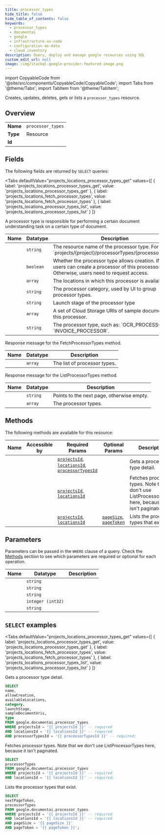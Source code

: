 ```yaml
--- 
title: processor_types
hide_title: false
hide_table_of_contents: false
keywords:
  - processor_types
  - documentai
  - google
  - infrastructure-as-code
  - configuration-as-data
  - cloud inventory
description: Query, deploy and manage google resources using SQL
custom_edit_url: null
image: /img/stackql-google-provider-featured-image.png
---
```


import CopyableCode from '@site/src/components/CopyableCode/CopyableCode';
import Tabs from '@theme/Tabs';
import TabItem from '@theme/TabItem';

Creates, updates, deletes, gets or lists a <code>processor_types</code> resource.

## Overview
<table><tbody>
<tr><td><b>Name</b></td><td><code>processor_types</code></td></tr>
<tr><td><b>Type</b></td><td>Resource</td></tr>
<tr><td><b>Id</b></td><td><CopyableCode code="google.documentai.processor_types" /></td></tr>
</tbody></table>

## Fields

The following fields are returned by `SELECT` queries:

<Tabs
    defaultValue="projects_locations_processor_types_get"
    values={[
        { label: 'projects_locations_processor_types_get', value: 'projects_locations_processor_types_get' },
        { label: 'projects_locations_fetch_processor_types', value: 'projects_locations_fetch_processor_types' },
        { label: 'projects_locations_processor_types_list', value: 'projects_locations_processor_types_list' }
    ]}
>
<TabItem value="projects_locations_processor_types_get">

A processor type is responsible for performing a certain document understanding task on a certain type of document.

<table>
<thead>
    <tr>
    <th>Name</th>
    <th>Datatype</th>
    <th>Description</th>
    </tr>
</thead>
<tbody>
<tr>
    <td><CopyableCode code="name" /></td>
    <td><code>string</code></td>
    <td>The resource name of the processor type. Format: `projects/&#123;project&#125;/processorTypes/&#123;processor_type&#125;`</td>
</tr>
<tr>
    <td><CopyableCode code="allowCreation" /></td>
    <td><code>boolean</code></td>
    <td>Whether the processor type allows creation. If true, users can create a processor of this processor type. Otherwise, users need to request access.</td>
</tr>
<tr>
    <td><CopyableCode code="availableLocations" /></td>
    <td><code>array</code></td>
    <td>The locations in which this processor is available.</td>
</tr>
<tr>
    <td><CopyableCode code="category" /></td>
    <td><code>string</code></td>
    <td>The processor category, used by UI to group processor types.</td>
</tr>
<tr>
    <td><CopyableCode code="launchStage" /></td>
    <td><code>string</code></td>
    <td>Launch stage of the processor type</td>
</tr>
<tr>
    <td><CopyableCode code="sampleDocumentUris" /></td>
    <td><code>array</code></td>
    <td>A set of Cloud Storage URIs of sample documents for this processor.</td>
</tr>
<tr>
    <td><CopyableCode code="type" /></td>
    <td><code>string</code></td>
    <td>The processor type, such as: `OCR_PROCESSOR`, `INVOICE_PROCESSOR`.</td>
</tr>
</tbody>
</table>
</TabItem>
<TabItem value="projects_locations_fetch_processor_types">

Response message for the FetchProcessorTypes method.

<table>
<thead>
    <tr>
    <th>Name</th>
    <th>Datatype</th>
    <th>Description</th>
    </tr>
</thead>
<tbody>
<tr>
    <td><CopyableCode code="processorTypes" /></td>
    <td><code>array</code></td>
    <td>The list of processor types.</td>
</tr>
</tbody>
</table>
</TabItem>
<TabItem value="projects_locations_processor_types_list">

Response message for the ListProcessorTypes method.

<table>
<thead>
    <tr>
    <th>Name</th>
    <th>Datatype</th>
    <th>Description</th>
    </tr>
</thead>
<tbody>
<tr>
    <td><CopyableCode code="nextPageToken" /></td>
    <td><code>string</code></td>
    <td>Points to the next page, otherwise empty.</td>
</tr>
<tr>
    <td><CopyableCode code="processorTypes" /></td>
    <td><code>array</code></td>
    <td>The processor types.</td>
</tr>
</tbody>
</table>
</TabItem>
</Tabs>

## Methods

The following methods are available for this resource:

<table>
<thead>
    <tr>
    <th>Name</th>
    <th>Accessible by</th>
    <th>Required Params</th>
    <th>Optional Params</th>
    <th>Description</th>
    </tr>
</thead>
<tbody>
<tr>
    <td><a href="#projects_locations_processor_types_get"><CopyableCode code="projects_locations_processor_types_get" /></a></td>
    <td><CopyableCode code="select" /></td>
    <td><a href="#parameter-projectsId"><code>projectsId</code></a>, <a href="#parameter-locationsId"><code>locationsId</code></a>, <a href="#parameter-processorTypesId"><code>processorTypesId</code></a></td>
    <td></td>
    <td>Gets a processor type detail.</td>
</tr>
<tr>
    <td><a href="#projects_locations_fetch_processor_types"><CopyableCode code="projects_locations_fetch_processor_types" /></a></td>
    <td><CopyableCode code="select" /></td>
    <td><a href="#parameter-projectsId"><code>projectsId</code></a>, <a href="#parameter-locationsId"><code>locationsId</code></a></td>
    <td></td>
    <td>Fetches processor types. Note that we don't use ListProcessorTypes here, because it isn't paginated.</td>
</tr>
<tr>
    <td><a href="#projects_locations_processor_types_list"><CopyableCode code="projects_locations_processor_types_list" /></a></td>
    <td><CopyableCode code="select" /></td>
    <td><a href="#parameter-projectsId"><code>projectsId</code></a>, <a href="#parameter-locationsId"><code>locationsId</code></a></td>
    <td><a href="#parameter-pageSize"><code>pageSize</code></a>, <a href="#parameter-pageToken"><code>pageToken</code></a></td>
    <td>Lists the processor types that exist.</td>
</tr>
</tbody>
</table>

## Parameters

Parameters can be passed in the `WHERE` clause of a query. Check the [Methods](#methods) section to see which parameters are required or optional for each operation.

<table>
<thead>
    <tr>
    <th>Name</th>
    <th>Datatype</th>
    <th>Description</th>
    </tr>
</thead>
<tbody>
<tr id="parameter-locationsId">
    <td><CopyableCode code="locationsId" /></td>
    <td><code>string</code></td>
    <td></td>
</tr>
<tr id="parameter-processorTypesId">
    <td><CopyableCode code="processorTypesId" /></td>
    <td><code>string</code></td>
    <td></td>
</tr>
<tr id="parameter-projectsId">
    <td><CopyableCode code="projectsId" /></td>
    <td><code>string</code></td>
    <td></td>
</tr>
<tr id="parameter-pageSize">
    <td><CopyableCode code="pageSize" /></td>
    <td><code>integer (int32)</code></td>
    <td></td>
</tr>
<tr id="parameter-pageToken">
    <td><CopyableCode code="pageToken" /></td>
    <td><code>string</code></td>
    <td></td>
</tr>
</tbody>
</table>

## `SELECT` examples

<Tabs
    defaultValue="projects_locations_processor_types_get"
    values={[
        { label: 'projects_locations_processor_types_get', value: 'projects_locations_processor_types_get' },
        { label: 'projects_locations_fetch_processor_types', value: 'projects_locations_fetch_processor_types' },
        { label: 'projects_locations_processor_types_list', value: 'projects_locations_processor_types_list' }
    ]}
>
<TabItem value="projects_locations_processor_types_get">

Gets a processor type detail.

```sql
SELECT
name,
allowCreation,
availableLocations,
category,
launchStage,
sampleDocumentUris,
type
FROM google.documentai.processor_types
WHERE projectsId = '{{ projectsId }}' -- required
AND locationsId = '{{ locationsId }}' -- required
AND processorTypesId = '{{ processorTypesId }}' -- required;
```
</TabItem>
<TabItem value="projects_locations_fetch_processor_types">

Fetches processor types. Note that we don't use ListProcessorTypes here, because it isn't paginated.

```sql
SELECT
processorTypes
FROM google.documentai.processor_types
WHERE projectsId = '{{ projectsId }}' -- required
AND locationsId = '{{ locationsId }}' -- required;
```
</TabItem>
<TabItem value="projects_locations_processor_types_list">

Lists the processor types that exist.

```sql
SELECT
nextPageToken,
processorTypes
FROM google.documentai.processor_types
WHERE projectsId = '{{ projectsId }}' -- required
AND locationsId = '{{ locationsId }}' -- required
AND pageSize = '{{ pageSize }}'
AND pageToken = '{{ pageToken }}';
```
</TabItem>
</Tabs>
